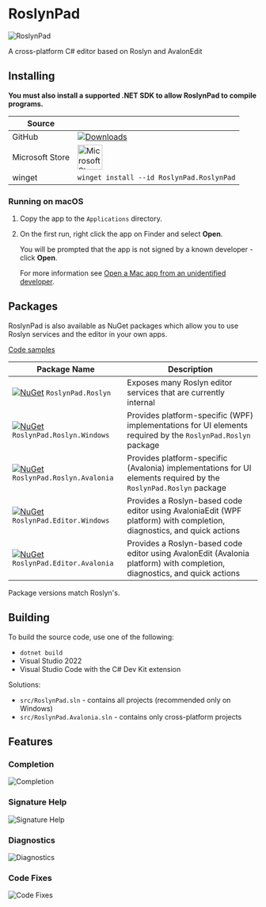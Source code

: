 # RoslynPad

![RoslynPad](src/RoslynPad/Resources/RoslynPad.png)

A cross-platform C# editor based on Roslyn and AvalonEdit

## Installing

**You must also install a supported .NET SDK to allow RoslynPad to compile programs.**

| Source | |
|-|-|
| GitHub | [![Downloads](https://img.shields.io/github/downloads/aelij/RoslynPad/total.svg?style=flat-square)](https://github.com/aelij/RoslynPad/releases/latest) |
| Microsoft Store | <a href="https://www.microsoft.com/store/apps/9nctj2cqwxv0?ocid=badge"><img src="https://get.microsoft.com/images/en-us%20light.svg" height="50" alt="Microsoft Store badge logo" /></a> |
| winget | `winget install --id RoslynPad.RoslynPad` |

### Running on macOS

1. Copy the app to the `Applications` directory.
1. On the first run, right click the app on Finder and select **Open**.
   
   You will be prompted that the app is not signed by a known developer - click **Open**.

   For more information see [Open a Mac app from an unidentified developer](https://support.apple.com/guide/mac-help/mh40616).

## Packages

RoslynPad is also available as NuGet packages which allow you to use Roslyn services and the editor in your own apps.

[Code samples](https://github.com/aelij/RoslynPad/tree/main/samples)

|Package Name|Description|
|------------|-----------|
|[![NuGet](https://img.shields.io/nuget/v/RoslynPad.Roslyn.svg?style=flat-square)](https://www.nuget.org/packages/RoslynPad.Roslyn) `RoslynPad.Roslyn`|Exposes many Roslyn editor services that are currently internal|
|[![NuGet](https://img.shields.io/nuget/v/RoslynPad.Roslyn.Windows.svg?style=flat-square)](https://www.nuget.org/packages/RoslynPad.Roslyn.Windows) `RoslynPad.Roslyn.Windows`|Provides platform-specific (WPF) implementations for UI elements required by the `RoslynPad.Roslyn` package|
|[![NuGet](https://img.shields.io/nuget/v/RoslynPad.Roslyn.Avalonia.svg?style=flat-square)](https://www.nuget.org/packages/RoslynPad.Roslyn.Avalonia)` RoslynPad.Roslyn.Avalonia`|Provides platform-specific (Avalonia) implementations for UI elements required by the `RoslynPad.Roslyn` package|
|[![NuGet](https://img.shields.io/nuget/v/RoslynPad.Editor.Windows.svg?style=flat-square)](https://www.nuget.org/packages/RoslynPad.Editor.Windows) `RoslynPad.Editor.Windows`|Provides a Roslyn-based code editor using AvaloniaEdit (WPF platform) with completion, diagnostics, and quick actions|
|[![NuGet](https://img.shields.io/nuget/v/RoslynPad.Editor.Avalonia.svg?style=flat-square)](https://www.nuget.org/packages/RoslynPad.Editor.Avalonia) `RoslynPad.Editor.Avalonia`|Provides a Roslyn-based code editor using AvalonEdit (Avalonia platform) with completion, diagnostics, and quick actions|

Package versions match Roslyn's.

## Building

To build the source code, use one of the following:
* `dotnet build`
* Visual Studio 2022
* Visual Studio Code with the C# Dev Kit extension

Solutions:
* `src/RoslynPad.sln` - contains all projects (recommended only on Windows)
* `src/RoslynPad.Avalonia.sln` - contains only cross-platform projects

## Features

### Completion

![Completion](docs/Completion.png)

### Signature Help

![Signature Help](docs/SignatureHelp.png)

### Diagnostics

![Diagnostics](docs/Diagnostics.png)

### Code Fixes

![Code Fixes](docs/CodeFixes.png)
